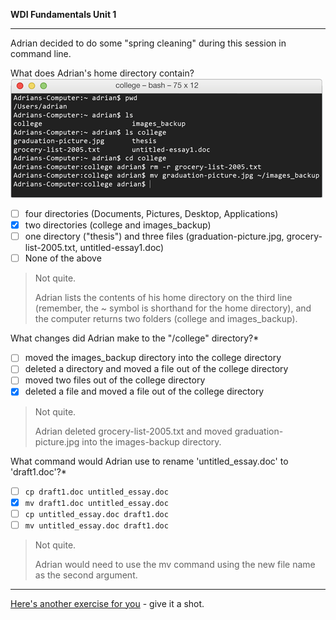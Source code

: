 **WDI Fundamentals Unit 1**

---

Adrian decided to do some "spring cleaning" during this session in command line.

What does Adrian's home directory contain? ![:image](../assets/chapter1/quiz3.gif)

- [ ] four directories (Documents, Pictures, Desktop, Applications)
- [x] two directories (college and images_backup)
- [ ] one directory ("thesis") and three files (graduation-picture.jpg, grocery-list-2005.txt, untitled-essay1.doc)
- [ ] None of the above

> Not quite.
>
> Adrian lists the contents of his home directory on the third line (remember, the ~ symbol is shorthand for the home directory), and the computer returns two folders (college and images_backup).

What changes did Adrian make to the "/college" directory?*

- [ ] moved the images_backup directory into the college directory
- [ ] deleted a directory and moved a file out of the college directory
- [ ] moved two files out of the college directory
- [x] deleted a file and moved a file out of the college directory

> Not quite.
>
> Adrian deleted grocery-list-2005.txt and moved graduation-picture.jpg into the images-backup directory.

What command would Adrian use to rename 'untitled_essay.doc' to 'draft1.doc'?*

- [ ] `cp draft1.doc untitled_essay.doc`
- [x] `mv draft1.doc untitled_essay.doc`
- [ ] `cp untitled_essay.doc draft1.doc`
- [ ] `mv untitled_essay.doc draft1.doc`

> Not quite.
>
> Adrian would need to use the mv command using the new file name as the second argument.

---

[Here's another exercise for you](10_exercise.md) - give it a shot.
